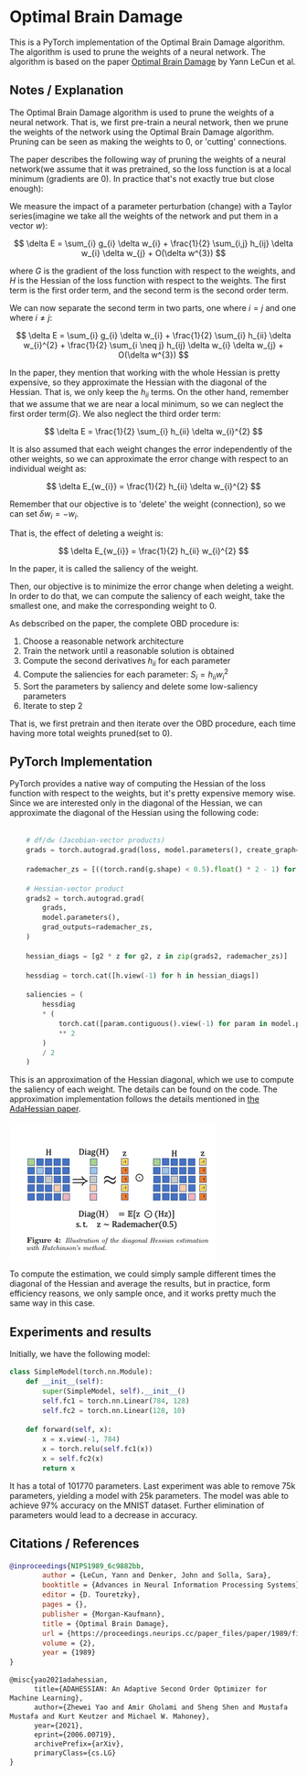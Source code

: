 # Optimal Brain Damage

This is a PyTorch implementation of the Optimal Brain Damage algorithm. The algorithm is used to prune the weights of a neural network. The algorithm is based on the paper [Optimal Brain Damage](https://proceedings.neurips.cc/paper_files/paper/1989/file/6c9882bbac1c7093bd25041881277658-Paper.pdf) by Yann LeCun et al.

## Notes / Explanation

The Optimal Brain Damage algorithm is used to prune the weights of a neural network. That is, we first pre-train a neural network, then we prune the weights of the network using the Optimal Brain Damage algorithm. Pruning can be seen as making the weights to 0, or 'cutting' connections.

The paper describes the following way of pruning the weights of a neural network(we assume that it was pretrained, so the loss function is at a local minimum (gradients are 0). In practice that's not exactly true but close enough):

We measure the impact of a parameter perturbation (change) with a Taylor series(imagine we take all the weights of the network and put them in a vector $w$):

$$
\delta E = \sum_{i} g_{i} \delta w_{i} + \frac{1}{2} \sum_{i,j} h_{ij} \delta w_{i} \delta w_{j} + O(\delta w^{3})
$$

where $G$ is the gradient of the loss function with respect to the weights, and $H$ is the Hessian of the loss function with respect to the weights. The first term is the first order term, and the second term is the second order term.

We can now separate the second term in two parts, one where $i = j$ and one where $i \neq j$:

$$
\delta E = \sum_{i} g_{i} \delta w_{i} + \frac{1}{2} \sum_{i} h_{ii} \delta w_{i}^{2} + \frac{1}{2} \sum_{i \neq j} h_{ij} \delta w_{i} \delta w_{j} + O(\delta w^{3})
$$

In the paper, they mention that working with the whole Hessian is pretty expensive, so they approximate the Hessian with the diagonal of the Hessian. That is, we only keep the $h_{ii}$ terms.
On the other hand, remember that we assume that we are near a local minimum, so we can neglect the first order term($G$). We also neglect the third order term:

$$
\delta E = \frac{1}{2} \sum_{i} h_{ii} \delta w_{i}^{2}
$$

It is also assumed that each weight changes the error independently of the other weights, so we can approximate the error change with respect to an individual weight as:

$$
\delta E_{w_{i}} = \frac{1}{2} h_{ii} \delta w_{i}^{2}
$$

Remember that our objective is to 'delete' the weight (connection), so we can set $\delta w_{i} = -w_{i}$.

That is, the effect of deleting a weight is:

$$
\delta E_{w_{i}} = \frac{1}{2} h_{ii} w_{i}^{2}
$$

In the paper, it is called the saliency of the weight.

Then, our objective is to minimize the error change when deleting a weight. In order to do that, we can compute the saliency of each weight, take the smallest one, and make the corresponding weight to 0.

As debscribed on the paper, the complete OBD procedure is:

1. Choose a reasonable network architecture
2. Train the network until a reasonable solution is obtained
3. Compute the second derivatives $h_{ii}$ for each parameter
4. Compute the saliencies for each parameter: $S_{i} = h_{ii} w_{i}^{2}$
5. Sort the parameters by saliency and delete some low-saliency parameters
6. Iterate to step 2

That is, we first pretrain and then iterate over the OBD procedure, each time having more total weights pruned(set to 0).

## PyTorch Implementation

PyTorch provides a native way of computing the Hessian of the loss function with respect to the weights, but it's pretty expensive memory wise. Since we are interested only in the diagonal of the Hessian, we can approximate the diagonal of the Hessian using the following code:

```python

    # df/dw (Jacobian-vector products)
    grads = torch.autograd.grad(loss, model.parameters(), create_graph=True)

    rademacher_zs = [((torch.rand(g.shape) < 0.5).float() * 2 - 1) for g in grads] # rademacher random variables, because we need to sample from {-1, 1}

    # Hessian-vector product
    grads2 = torch.autograd.grad(
        grads,
        model.parameters(),
        grad_outputs=rademacher_zs,
    )

    hessian_diags = [g2 * z for g2, z in zip(grads2, rademacher_zs)]

    hessdiag = torch.cat([h.view(-1) for h in hessian_diags])

    saliencies = (
        hessdiag
        * (
            torch.cat([param.contiguous().view(-1) for param in model.parameters()])
            ** 2
        )
        / 2
    )
```

This is an approximation of the Hessian diagonal, which we use to compute the saliency of each weight. The details can be found on the code.
The approximation implementation follows the details mentioned in [the AdaHessian paper](https://arxiv.org/pdf/2006.00719).

![OBD](./images/ada_hessian_diag.png)

To compute the estimation, we could simply sample different times the diagonal of the Hessian and average the results, but in practice, form efficiency reasons, we only sample once, and it works
pretty much the same way in this case.

## Experiments and results

Initially, we have the following model:

```python
class SimpleModel(torch.nn.Module):
    def __init__(self):
        super(SimpleModel, self).__init__()
        self.fc1 = torch.nn.Linear(784, 128)
        self.fc2 = torch.nn.Linear(128, 10)

    def forward(self, x):
        x = x.view(-1, 784)
        x = torch.relu(self.fc1(x))
        x = self.fc2(x)
        return x

```

It has a total of 101770 parameters. Last experiment was able to remove 75k parameters, yielding a model with 25k parameters. The model was able to achieve 97% accuracy on the MNIST dataset.
Further elimination of parameters would lead to a decrease in accuracy.

## Citations / References

```bibtex
@inproceedings{NIPS1989_6c9882bb,
        author = {LeCun, Yann and Denker, John and Solla, Sara},
        booktitle = {Advances in Neural Information Processing Systems},
        editor = {D. Touretzky},
        pages = {},
        publisher = {Morgan-Kaufmann},
        title = {Optimal Brain Damage},
        url = {https://proceedings.neurips.cc/paper_files/paper/1989/file/6c9882bbac1c7093bd25041881277658-Paper.pdf},
        volume = {2},
        year = {1989}
}
```

```
@misc{yao2021adahessian,
      title={ADAHESSIAN: An Adaptive Second Order Optimizer for Machine Learning},
      author={Zhewei Yao and Amir Gholami and Sheng Shen and Mustafa Mustafa and Kurt Keutzer and Michael W. Mahoney},
      year={2021},
      eprint={2006.00719},
      archivePrefix={arXiv},
      primaryClass={cs.LG}
}
```
